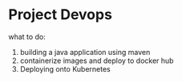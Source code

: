 # Project Devops

what to do:
1. building a java application using maven
2. containerize images and deploy to docker hub
3. Deploying onto Kubernetes
